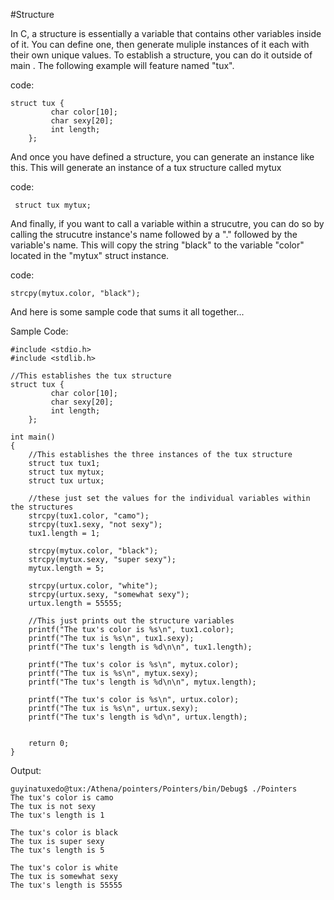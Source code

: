 #Structure

In C, a structure is essentially a variable that contains other variables inside of it. You can define one, then generate muliple instances of it each with their own unique values.
To establish a structure, you can do it outside of main . The following example will feature named "tux".

code:
```
struct tux {
         char color[10];
         char sexy[20];
         int length;
    };
```

And once you have defined a structure, you can generate an instance like this. This will generate an instance of a tux structure called mytux

code:
```
 struct tux mytux;
```

And finally, if you want to call a variable within a strucutre, you can do so by calling the strucutre instance's name followed by a "." followed by the variable's name. This will copy the string "black" to the variable "color"
located in the "mytux" struct instance.
 
code:
```
strcpy(mytux.color, "black");
```

And here is some sample code that sums it all together...

Sample Code:
```
#include <stdio.h>
#include <stdlib.h>

//This establishes the tux structure
struct tux {
         char color[10];
         char sexy[20];
         int length;
    };

int main()
{
    //This establishes the three instances of the tux structure
    struct tux tux1;
    struct tux mytux;
    struct tux urtux;

    //these just set the values for the individual variables within the structures
    strcpy(tux1.color, "camo");
    strcpy(tux1.sexy, "not sexy");
    tux1.length = 1;

    strcpy(mytux.color, "black");
    strcpy(mytux.sexy, "super sexy");
    mytux.length = 5;

    strcpy(urtux.color, "white");
    strcpy(urtux.sexy, "somewhat sexy");
    urtux.length = 55555;

    //This just prints out the structure variables
    printf("The tux's color is %s\n", tux1.color);
    printf("The tux is %s\n", tux1.sexy);
    printf("The tux's length is %d\n\n", tux1.length);

    printf("The tux's color is %s\n", mytux.color);
    printf("The tux is %s\n", mytux.sexy);
    printf("The tux's length is %d\n\n", mytux.length);

    printf("The tux's color is %s\n", urtux.color);
    printf("The tux is %s\n", urtux.sexy);
    printf("The tux's length is %d\n", urtux.length);


    return 0;
}
```

Output:
```
guyinatuxedo@tux:/Athena/pointers/Pointers/bin/Debug$ ./Pointers 
The tux's color is camo
The tux is not sexy
The tux's length is 1

The tux's color is black
The tux is super sexy
The tux's length is 5

The tux's color is white
The tux is somewhat sexy
The tux's length is 55555
```



